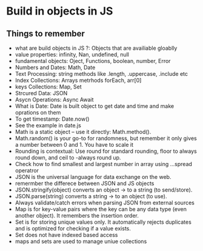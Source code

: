 # Build in objects in JS

## Things to remember

- what are build objects in JS ?: Objects that are availiable gloablly
- value properties: infinity, Nan, undefined, null
- fundamental objects: Oject, Functions, boolean, number, Error
- Numbers and Dates: Math, Date
- Text Processing: string methods like .length, .uppercase, .include etc
- Index Collections: Arrays metrhods forEach, arr[0]
- keys Collections: Map, Set
- Strcured Data: JSON
- Asycn Operations: Async Await
- What is Date: Date is built object to get date and time and make oprations on them
- To get timestamp: Date.now()
- See the example in date.js
- Math is a static object – use it directly: Math.method().
- Math.random() is your go-to for randomness, but remember it only gives a number between 0 and 1. You have to scale it
- Rounding is contextual: Use round for standard rounding, floor to always round down, and ceil to -always round up.
- Check how to find smallest and largest number in array using ...spread operatror
- JSON is the universal language for data exchange on the web.
- remermber the differece between JSON and JS objects
- JSON.stringify(object) converts an object -> to a string (to send/store).
- JSON.parse(string) converts a string -> to an object (to use).
- Always validate/catch errors when parsing JSON from external sources
- Map is for key-value pairs where the key can be any data type (even another object). It remembers the insertion order.
- Set is for storing unique values only. It automatically rejects duplicates and is optimized for checking if a value exists.
- Set does not have indexed based access
- maps and sets are used to manage uniue collections
